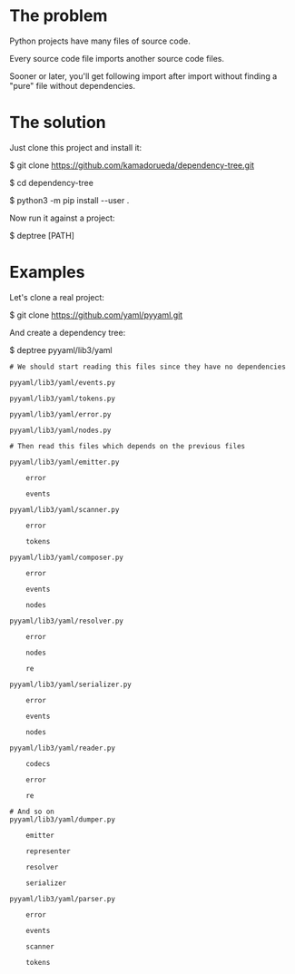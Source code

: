 # The problem
Python projects have many files of source code.

Every source code file imports another source code files.

Sooner or later, you'll get following import after import
without finding a "pure" file without dependencies.

# The solution

Just clone this project and install it:

$ git clone https://github.com/kamadorueda/dependency-tree.git

$ cd dependency-tree

$ python3 -m pip install --user .

Now run it against a project:

$ deptree [PATH]

# Examples
Let's clone a real project:

$ git clone https://github.com/yaml/pyyaml.git

And create a dependency tree:

$ deptree pyyaml/lib3/yaml

    # We should start reading this files since they have no dependencies
    
    pyyaml/lib3/yaml/events.py
    
    pyyaml/lib3/yaml/tokens.py
    
    pyyaml/lib3/yaml/error.py
    
    pyyaml/lib3/yaml/nodes.py
    
    # Then read this files which depends on the previous files
    
    pyyaml/lib3/yaml/emitter.py
    
        error
        
        events
        
    pyyaml/lib3/yaml/scanner.py
    
        error
        
        tokens
        
    pyyaml/lib3/yaml/composer.py
    
        error
        
        events
        
        nodes
        
    pyyaml/lib3/yaml/resolver.py
    
        error
        
        nodes
        
        re
        
    pyyaml/lib3/yaml/serializer.py
    
        error
        
        events
        
        nodes
        
    pyyaml/lib3/yaml/reader.py
    
        codecs
        
        error
        
        re
        
    # And so on
    pyyaml/lib3/yaml/dumper.py
    
        emitter
        
        representer
        
        resolver
        
        serializer
        
    pyyaml/lib3/yaml/parser.py
    
        error
        
        events
        
        scanner
        
        tokens
